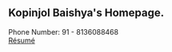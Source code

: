 ## Kopinjol Baishya's Homepage.

Phone Number: 91 - 8136088468<br/>
[R&eacute;sum&eacute;](../../../Texinfo-Resume/blob/main/rsm4.pdf)

